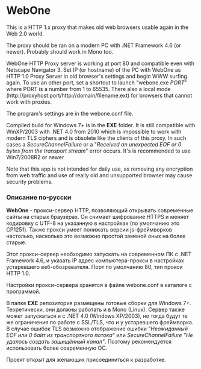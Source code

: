 ﻿# WebOne
This is a HTTP 1.x proxy that makes old web browsers usable again in the Web 2.0 world.

The proxy should be ran on a modern PC with .NET Framework 4.6 (or newer).
Probably should work in Mono too.

WebOne HTTP Proxy server is working at port 80 and compatible even with Netscape Navigator 3. Set IP (or hostname) of the PC with WebOne as HTTP 1.0 Proxy Server in old browser's settings and begin WWW surfing again. To use an other port, set a shortcut to launch "webone.exe _PORT_" where PORT is a number from 1 to 65535. There also a local mode (http://proxyhost:port/http://domain/filename.ext) for browsers that cannot work with proxies.

The program's settings are in the webone.conf file.

Compiled build for Windows 7+ is in the __EXE__ folder. It is still compatible with WinXP/2003 with .NET 4.0 from 2010 which is impossible to work with modern TLS ciphers and is obsolete like the clients of this proxy. In such cases a _SecureChannelFailure_ or a "_Received an unexpected EOF or 0 bytes from the transport stream_" error occurs. It's is recommended to use Win7/2008R2 or newer

Note that this app is not intended for daily use, as removing any encryption from web traffic and use of really old and unsupported browser may cause security problems.

### Описание по-русски
__WebOne__ - прокси-сервер HTTP, позволяющий открывать современные сайты на старых браузерах. Он снимает шифрование HTTPS и меняет кодировку с UTF-8 на указанную в настройках (по умолчанию это CP1251). Также прокси умеет понижать версии js-фреймворков настолько, насколько это возможно простой заменой оных на более старые.

Этот прокси-сервер необходимо запускать на современном ПК с .NET Framework 4.6, и указать IP адрес компьютера-прокси в настройках устаревшего веб-обозревателя. Порт по умолчанию 80, тип прокси HTTP 1.0.

Настройки прокси-сервера хранятся в файле webone.conf в каталоге с программой.

В папке __EXE__ репозитория размещены готовые сборки для Windows 7+. Теоретически, они должны работать и в Mono (Linux). Сервер также может запускаться и с .NET 4.0 (Windows XP/2003), но тогда будут те же ограничения по работе с SSL/TLS, что и у устаревшего фреймворка. В случае ошибок TLS возможно отображение ошибки "_Неожиданный EOF или 0 байт из транспортного потока_" или _SecureChannelFailure "Не удалось создать защищённый канал"_. Поэтому рекомендуется использовать более современную ОС.

Проект открыт для желающих присоединиться к разработке.